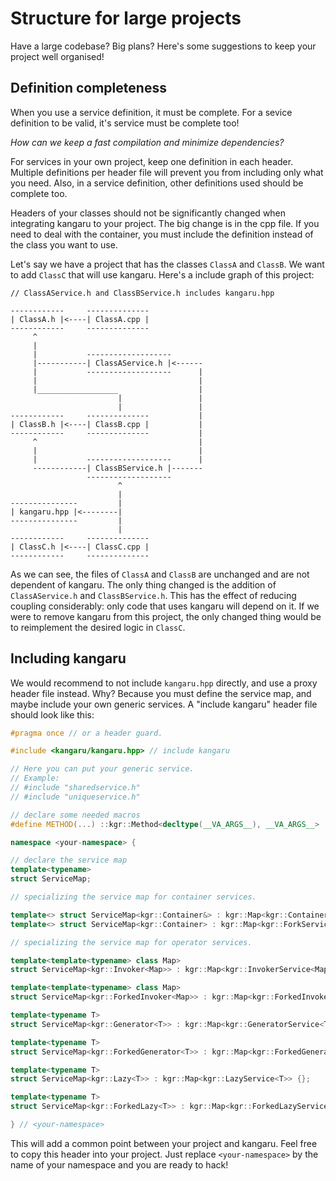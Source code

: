 Structure for large projects
============================

Have a large codebase? Big plans? Here's some suggestions to keep your project well organised!

## Definition completeness

When you use a service definition, it must be complete. For a sevice definition to be valid, it's service must be complete too!

*How can we keep a fast compilation and minimize dependencies?*

For services in your own project, keep one definition in each header. Multiple definitions per header file will prevent you from including only what you need.
Also, in a service definition, other definitions used should be complete too.

Headers of your classes should not be significantly changed when integrating kangaru to your project. The big change is in the cpp file.
If you need to deal with the container, you must include the definition instead of the class you want to use.

Let's say we have a project that has the classes `ClassA` and `ClassB`. We want to add `ClassC` that will use kangaru.
Here's a include graph of this project:

    // ClassAService.h and ClassBService.h includes kangaru.hpp
    
    ------------     --------------
    | ClassA.h |<----| ClassA.cpp |
    ------------     --------------
         ^
         |
         |           -------------------
         |-----------| ClassAService.h |<------
         |           -------------------      |
         |                                    |
         |__________________                  |
                            |                 |
                            |                 |
    ------------     --------------           |
    | ClassB.h |<----| ClassB.cpp |           |
    ------------     --------------           |
         ^                                    |
         |                                    |
         |           -------------------      |
         ------------| ClassBService.h |-------
                     -------------------
                            ^
                            |
    ---------------         |
    | kangaru.hpp |<--------|
    ---------------         |
                            |
    ------------     --------------
    | ClassC.h |<----| ClassC.cpp |
    ------------     --------------
    
As we can see, the files of `ClassA` and `ClassB` are unchanged and are not dependent of kangaru. The only thing changed is the addition of `ClassAService.h` and `ClassBService.h`.
This has the effect of reducing coupling considerably: only code that uses kangaru will depend on it.
If we were to remove kangaru from this project, the only changed thing would be to reimplement the desired logic in `ClassC`.

## Including kangaru

We would recommend to not include `kangaru.hpp` directly, and use a proxy header file instead. Why? Because you must define the service map, and maybe include your own generic services.
A "include kangaru" header file should look like this:

```c++
#pragma once // or a header guard.

#include <kangaru/kangaru.hpp> // include kangaru

// Here you can put your generic service.
// Example:
// #include "sharedservice.h"
// #include "uniqueservice.h"

// declare some needed macros
#define METHOD(...) ::kgr::Method<decltype(__VA_ARGS__), __VA_ARGS__>

namespace <your-namespace> {

// declare the service map
template<typename>
struct ServiceMap;

// specializing the service map for container services.

template<> struct ServiceMap<kgr::Container&> : kgr::Map<kgr::ContainerService> {};
template<> struct ServiceMap<kgr::Container> : kgr::Map<kgr::ForkService> {};

// specializing the service map for operator services.

template<template<typename> class Map>
struct ServiceMap<kgr::Invoker<Map>> : kgr::Map<kgr::InvokerService<Map>> {};

template<template<typename> class Map>
struct ServiceMap<kgr::ForkedInvoker<Map>> : kgr::Map<kgr::ForkedInvokerService<Map>> {};

template<typename T>
struct ServiceMap<kgr::Generator<T>> : kgr::Map<kgr::GeneratorService<T>> {};

template<typename T>
struct ServiceMap<kgr::ForkedGenerator<T>> : kgr::Map<kgr::ForkedGeneratorService<T>> {};

template<typename T>
struct ServiceMap<kgr::Lazy<T>> : kgr::Map<kgr::LazyService<T>> {};

template<typename T>
struct ServiceMap<kgr::ForkedLazy<T>> : kgr::Map<kgr::ForkedLazyService<T>> {};

} // <your-namespace>
```

This will add a common point between your project and kangaru.
Feel free to copy this header into your project. Just replace `<your-namespace>` by the name of your namespace and you are ready to hack!
